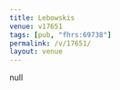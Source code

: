 ```yaml
---
title: Lebowskis
venue: v17651
tags: [pub, "fhrs:69738"]
permalink: /v/17651/
layout: venue
---
```

null